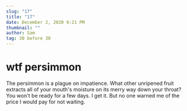 ```yaml
---
slug: "17"
title: "17"
date: December 2, 2020 9:21 PM
thumbnail: ""
author: Sam
tag: 30 before 30
---
```

# wtf persimmon

The persimmon is a plague on impatience. What other unripened fruit extracts all of your mouth's moisture on its merry way down your throat? You won't be ready for a few days. I get it. But no one warned me of the price I would pay for not waiting.